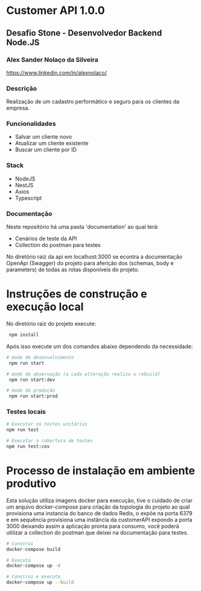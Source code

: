 # Customer API 1.0.0
## Desafio Stone - Desenvolvedor Backend Node.JS 
### Alex Sander Nolaço da Silveira
https://www.linkedin.com/in/alexnolaco/

### Descrição
Realização de um cadastro performático e seguro para os clientes da empresa.

### Funcionalidades
- Salvar um cliente novo
- Atualizar um cliente existente
- Buscar um cliente por ID

### Stack
- NodeJS
- NestJS
- Axios
- Typescript

### Documentação
Neste repositório há uma pasta 'documentation' ao qual terá:
- Cenários de teste da API
- Collection do postman para testes

No diretório raiz da api em localhost:3000 se econtra a documentação OpenApi (Swagger) do projeto para aferição dos (schemas, body e parameters) de todas as rotas disponíveis do projeto.

# Instruções de construção e execução local
No diretório raiz do projeto execute:
```bash
 npm install
```

Após isso execute um dos comandos abaixo dependendo da necessidade:

```bash
# modo de desenvolvimento
 npm run start

# modo de observação (a cada alteração realiza o rebuild)
 npm run start:dev

# modo de produção
 npm run start:prod
```

### Testes locais

```bash
# Executar os testes unitários
npm run test

# Executar a cobertura de testes
npm run test:cov
```
 
# Processo de instalação em ambiente produtivo
Esta solução utiliza imagens docker para execução, tive o cuidado de criar um arquivo docker-compose para criação da topologia do projeto ao qual provisiona uma instancia do banco de dados Redis, o expõe na porta 6379 e em sequência provisiona uma instância da customerAPI expondo a porta 3000 deixando assim a aplicação pronta para consumo, você poderá utilizar a collection do postman que deixei na documentação para testes.

```bash
# Constroi
docker-compose build

# Executa
docker-compose up -d

# Constroi e executa
docker-compose up --build
```

